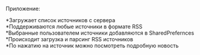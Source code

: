 Приложение: <br>

*Загружает список источников с сервера
<br>
*Поддерживаются любые источники в формате RSS
<br>
*Выбранные пользователем источники добавляются в SharedPrefernces
<br>
*Происходит загрузка и парсинг RSS источников
<br>
*По нажатию на источник можно посмотреть подробную новость
<br><br>
